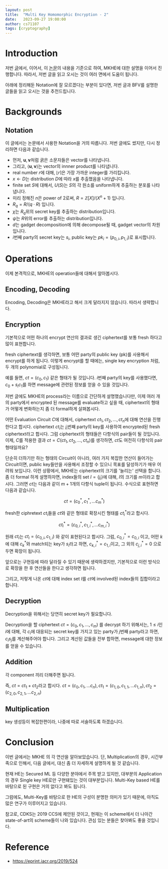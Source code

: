 ```yaml
---
layout: post
title:  "Multi Key Homomorphic Encryption - 2"
date:   2023-09-27 19:00:00
author: cs71107
tags: [cryptography]
---
```


# Introduction

저번 [글](https://infossm.github.io/blog/2023/08/20/MKHE-1/)에서, 이어서, 이 [논문](https://eprint.iacr.org/2019/524)의 내용을 기준으로 하여, MKHE에 대한 설명을 이어서 진행합니다. 따라서, 저번 글을 읽고 오시는 것이 여러 면에서 도움이 됩니다.

아래에 정리해둔 Notation에 잘 모르겠다는 부분이 있다면, 저번 글과 BFV를 설명한 글들을 읽고 오시는 것을 추천드립니다.

# Backgrounds

## Notation

이 글에서는 논문에서 사용한 Notation을 거의 따릅니다. 저번 글에도 썼지만, 다시 정리하면 다음과 같습니다.

- 먼저, $\textbf{u}, \textbf{v}$처럼 굵은 소문자들은 vector를 나타냅니다.
- 그리고, $\langle \textbf{u} , \textbf{v} \rangle$는 vector의 innner product를 나타냅니다.
- real number $r$에 대해, $\lfloor r \rceil$은 가장 가까운 integer를 가리킵니다.
- $x \leftarrow D$는 distribution $D$에 따라 $x$를 추출했음을 나타냅니다.
- finite set $S$에 대해서, $U(S)$는 $S$의 각 원소를 uniform하게 추출하는 분포를 나타냅니다.
- 미리 정해진 $n$은 power of 2로써, $R = \mathbb{Z} [ X ] / (X^{n} + 1)$ 입니다.
- $R_q = R / (q \cdot R)$ 입니다.
- $\chi$는 $R_q$위의 secret key를 추출하는 distribution입니다.
- $\psi$는 $R$위의 error를 추출하는 distribution입니다.
- $d$는 gadget decomposition에 의해 decompose될 때, gadget vector의 차원입니다.
- $i$번째 party의 secret key는 $s_i$, public key는 $pk_i = (p_{0,i}, p_{1,i})$로 표시합니다.

# Operations

이제 본격적으로, MKHE의 operation들에 대해서 알아봅시다.

## Encoding, Decoding

Encoding, Decoding은 MKHE라고 해서 크게 달라지지 않습니다. 따라서 생략합니다.

## Encryption

기본적으로 어떤 하나의 encrypt 연산의 결과로 생긴 ciphertext를 보통 fresh 하다고 많이 표현합니다.

fresh ciphertext를 생각하면, 보통 어떤 party의 public key (pk)를 사용해서 encrypt를 하게 됩니다. 이렇게 encrypt를 할 때에는, single key encryption 처럼, 두 개의 polynomial로 구성됩니다.

예를 들면, $ct = (c_0, c_1)$ 같은 형태가 될 것입니다. $i$번째 party의 key를 사용했다면, $c_0 + s_{i} c_{1}$를 하면 message에 관련된 정보를 얻을 수 있을 것입니다.

저번 글에도 MKHE의 process라는 이름으로 간단하게 설명했습니다만, 이제 여러 개의 party에서 encrypted 된 message를 evaluate하고 싶을 때, ciphertext의 형태가 어떻게 변화하는지 좀 더 formal하게 살펴봅시다.

어떤 Evaluation Circuit $C$에 대해서, ciphertext $ct_1, ct_2, \dots , ct_n$에 대해 연산을 진행한다고 합시다. ciphertext $ct_i$는 $j_{i}$번째 party의 key를 사용하여 encrypted된 fresh ciphertext라고 합시다.
그럼 ciphertext의 형태들은 다항식의 pair들이 될 것입니다. 이제, $C$를 적용한 결과 $ct = C(ct_{1} , ct_{2} , \dots , ct_{n})$를 생각하면, $ct$도 여전히 다항식의 pair 형태일까요?

단순히 더하기만 하는 형태의 Circuit이 아니라, 여러 가지 복잡한 연산이 들어가는 Circuit이면, public key들만을 사용해서 조정할 수 있으니 목표를 달성하기가 매우 어려워 보입니다.
이런 상황에서, MKHE는 ciphertext의 크기를 '늘리는' 선택을 합니다. 좀 더 formal 하게 설명하자면, index들의 set $I = \{ j_{i} \}$에 대해, $I$의 크기를 $m$이라고 합시다.
그러면 $ct$는 다음과 같이 $m+1$개의 다항식 tuple이 됩니다. 수식으로 표현하면 다음과 같습니다.

$$ct = (c_{0}^{\ast}, c_{1}^{\ast}, \dots c_{m}^{\ast})$$

fresh한 ciphretext $ct_i$들을 $ct$와 같은 형태로 확장시킨 형태를 $ct^{\ast}_i$라고 합시다.

$$ct^{\ast}_i = (c_{0, i}^{\ast}, c_{1, i}^{\ast}, \dots c_{m, i}^{\ast})$$

원래 $ct_{i}$는 $ct_{i} = (c_{0, i}, c_{1, i})$ 와 같이 표현된다고 합시다.
그럼, $c_{0, i}^{\ast} = c_{0, i}$ 이고, 어떤 $k$에 대해 $c_{k}^{\ast}$와 match되는 key가 $s_{i}$라고 하면, $c_{k, i}^{\ast} = c_{1, i}$이고, 그 외의 $c_{j, i}^{\ast} = 0$ 으로 두면 확장이 됩니다.

앞으로는 구현등에 따라 달라질 수 있기 때문에 생략하겠지만, 기본적으로 이런 방식으로 확장을 한 후 연산들을 한다고 생각하면 됩니다.

그리고, 저렇게 나온 $ct$에 대해 index set $I$를 $ct$에 involved된 index들의 집합이라고 합니다.

## Decryption

Decryption을 위해서는 당연히 secret key가 필요합니다.

Decryption을 할 ciphertext $ct = (c_{0}, c_{1}, \dots , c_{m})$ 를 decrypt 하기 위해서는, $1 \le i$인 $i$에 대해, 각 $c_{i}$에 대응되는 secret key를 가지고 있는 party가 $j$번째 party라고 하면, $c_{i} s_{j}$를 계산해주어야 합니다. 그리고 계산된 값들을 전부 합하면, message에 대한 정보를 얻을 수 있습니다.

## Addition

각 component 끼리 더해주면 됩니다.

즉, $ct = ct_{1}+ct_{2}$라고 합시다. $ct = (c_{0}, c_{1}, \dots c_{n}), ct_{1} = (c_{1, 0}, c_{1, 1}, \dots c_{1, n}), ct_{2} = (c_{2, 0}, c_{2, 1}, \dots c_{2, n})$ 

## Multiplication

key 생성등이 복잡한편이라, 나중에 따로 서술하도록 하겠습니다.

# Conclusion

이번 글에서는 MKHE 의 각 연산을 알아보았습니다. 단, Multiplication의 경우, 시간부족으로 인해서, 다음 글에서, 대신 좀 더 자세하게 설명하게 될 것 같습니다.

현재 HE는 Secured ML 등 다양한 분야에서 주목 받고 있지만, 대부분의 Application의 경우 Single key HE로만 구현돼있는 것이 대부분입니다. Multi-Key based HE를 바탕으로 된 구현은 거의 없다고 봐도 됩니다.

그럼에도, Multi-Key를 바탕으로 한 HE의 구성이 분명한 의미가 있기 때문에, 아직도 많은 연구가 이루어지고 있습니다.

참고로, CDKS는 2019 CCS에 제안된 것이고, 현재는 이 scheme에서 더 나아간 state-of-art의 scheme들이 나와 있습니다. 관심 있는 분들은 찾아봐도 좋을 것입니다.


# Reference

- https://eprint.iacr.org/2019/524
